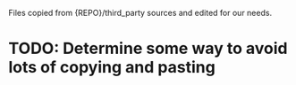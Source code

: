 Files copied from {REPO}/third_party sources and edited for our needs.

# TODO: Determine some way to avoid lots of copying and pasting

